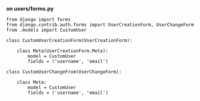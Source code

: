 **on users/forms.py**

    from django import forms
    from django.contrib.auth.forms import UserCreationForm, UserChangeForm
    from .models import CustomUser

    class CustomUserCreationForm(UserCreationForm):

        class Meta(UserCreationForm.Meta):
            model = CustomUser
            fields = ('username', 'email')

    class CustomUserChangeFrom(UserChangeForm):

        class Meta:
            model = CustomUser
            fields = ('username', 'email')
        

